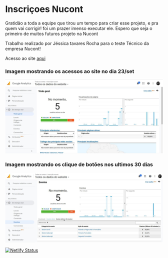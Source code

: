 # Inscriçoes Nucont

Gratidão a toda a equipe que tirou um tempo para criar esse projeto, e pra quem vai corrigir!
foi um prazer imenso executar ele.
Espero que seja o primeiro de muitos futuros projeto na Nucont

Trabalho realizado por Jéssica tavares Rocha para o teste Técnico da empresa Nucont!

Acesso ao site [aqui]

### Imagem mostrando os acessos ao site no dia 23/set
![](./src/assets/GAAcess.jpeg)

### Imagem mostrando os clique de botões nos ultimos 30 dias
![](./src/assets/GAEvents.jpeg)

[![Netlify Status](https://api.netlify.com/api/v1/badges/3dc5ce79-5fd3-4799-99fd-b64237117564/deploy-status)](https://app.netlify.com/sites/jessica-tavares-nucont/deploys)

[aqui]: https://jessica-tavares-nucont.netlify.app
